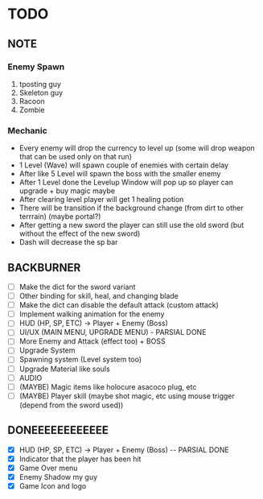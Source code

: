 # TODO
## NOTE
### Enemy Spawn
1. tposting guy
2. Skeleton guy
3. Racoon
4. Zombie
### Mechanic
- Every enemy will drop the currency to level up (some will drop weapon that can be used only on that run)
- 1 Level (Wave) will spawn couple of enemies with certain delay
- After like 5 Level will spawn the boss with the smaller enemy
- After 1 Level done the Levelup Window will pop up so player can upgrade + buy magic maybe
- After clearing level player will get 1 healing potion
- There will be transition if the background change (from dirt to other terrrain) (maybe portal?)
- After getting a new sword the player can still use the old sword (but without the effect of the new sword)
- Dash will decrease the sp bar

## BACKBURNER
- [ ] Make the dict for the sword variant
- [ ] Other binding for skill, heal, and changing blade
- [ ] Make the dict can disable the default attack (custom attack)
- [ ] Implement walking animation for the enemy
- [ ] HUD (HP, SP, ETC) -> Player + Enemy (Boss)
- [ ] UI/UX (MAIN MENU, UPGRADE MENU) - PARSIAL DONE
- [ ] More Enemy and Attack (effect too) + BOSS
- [ ] Upgrade System
- [ ] Spawning system (Level system too)
- [ ] Upgrade Material like souls
- [ ] AUDIO
- [ ] (MAYBE) Magic items like holocure asacoco plug, etc
- [ ] (MAYBE) Player skill (maybe shot magic, etc using mouse trigger (depend from the sword used))

## DONEEEEEEEEEEEE
- [x] HUD (HP, SP, ETC) -> Player + Enemy (Boss) -- PARSIAL DONE
- [x] Indicator that the player has been hit
- [x] Game Over menu
- [x] Enemy Shadow my guy
- [x] Game Icon and logo
